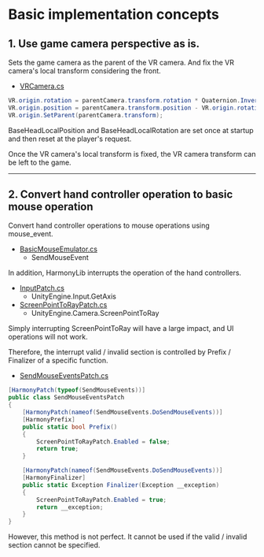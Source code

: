 # Basic implementation concepts
## 1. Use game camera perspective as is.
Sets the game camera as the parent of the VR camera. And fix the VR camera's local transform considering the front.

- [VRCamera.cs](/KKS_VROON/VRUtils/VRCamera.cs)
```C#:VRCamera.cs
VR.origin.rotation = parentCamera.transform.rotation * Quaternion.Inverse(BaseHeadLocalRotation);
VR.origin.position = parentCamera.transform.position - VR.origin.rotation * BaseHeadLocalPosition;
VR.origin.SetParent(parentCamera.transform);
```

BaseHeadLocalPosition and BaseHeadLocalRotation are set once at startup and then reset at the player's request.

Once the VR camera's local transform is fixed, the VR camera transform can be left to the game.

----

## 2. Convert hand controller operation to basic mouse operation
Convert hand controller operations to mouse operations using mouse_event.

- [BasicMouseEmulator.cs](/KKS_VROON/ScenePlugins/Common/BasicMouseEmulator.cs)
  - SendMouseEvent

In addition, HarmonyLib interrupts the operation of the hand controllers.

- [InputPatch.cs](/KKS_VROON/Patches/InputPatches/InputPatch.cs)
  - UnityEngine.Input.GetAxis
- [ScreenPointToRayPatch.cs](/KKS_VROON/Patches/HandPatches/ScreenPointToRayPatch.cs)
  - UnityEngine.Camera.ScreenPointToRay

Simply interrupting ScreenPointToRay will have a large impact, and UI operations will not work.

Therefore, the interrupt valid / invalid section is controlled by Prefix / Finalizer of a specific function.

- [SendMouseEventsPatch.cs](/KKS_VROON/Patches/HandPatches/SendMouseEventsPatch.cs)
```C#:SendMouseEventsPatch.cs
[HarmonyPatch(typeof(SendMouseEvents))]
public class SendMouseEventsPatch
{
    [HarmonyPatch(nameof(SendMouseEvents.DoSendMouseEvents))]
    [HarmonyPrefix]
    public static bool Prefix()
    {
        ScreenPointToRayPatch.Enabled = false;
        return true;
    }

    [HarmonyPatch(nameof(SendMouseEvents.DoSendMouseEvents))]
    [HarmonyFinalizer]
    public static Exception Finalizer(Exception __exception)
    {
        ScreenPointToRayPatch.Enabled = true;
        return __exception;
    }
}
```

However, this method is not perfect. It cannot be used if the valid / invalid section cannot be specified.
